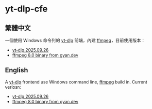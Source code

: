 # yt-dlp-cfe

## 繁體中文

一個使用 Windows 命令列的 [yt-dlp](https://github.com/yt-dlp/yt-dlp) 前端，內建 [ffmpeg](https://ffmpeg.org/)，目前使用版本：

* [yt-dlp 2025.09.26](https://github.com/yt-dlp/yt-dlp/releases/tag/2025.09.26)
* [ffmpeg 8.0 binary from gyan.dev](https://www.gyan.dev/ffmpeg/builds/)

## English

A [yt-dlp](https://github.com/yt-dlp/yt-dlp) frontend use Windows command line, [ffmpeg](https://ffmpeg.org/) build in. Current veriosn:

* [yt-dlp 2025.09.26](https://github.com/yt-dlp/yt-dlp/releases/tag/2025.09.26)
* [ffmpeg 8.0 binary from gyan.dev](https://www.gyan.dev/ffmpeg/builds/)
